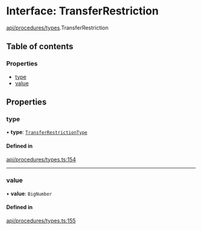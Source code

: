 # Interface: TransferRestriction

[api/procedures/types](../wiki/api.procedures.types).TransferRestriction

## Table of contents

### Properties

- [type](../wiki/api.procedures.types.TransferRestriction#type)
- [value](../wiki/api.procedures.types.TransferRestriction#value)

## Properties

### type

• **type**: [`TransferRestrictionType`](../wiki/api.procedures.types.TransferRestrictionType)

#### Defined in

[api/procedures/types.ts:154](https://github.com/PolymeshAssociation/polymesh-sdk/blob/07b115c8/src/api/procedures/types.ts#L154)

___

### value

• **value**: `BigNumber`

#### Defined in

[api/procedures/types.ts:155](https://github.com/PolymeshAssociation/polymesh-sdk/blob/07b115c8/src/api/procedures/types.ts#L155)
